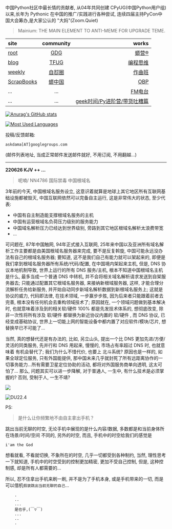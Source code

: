 中国Python社区中最长情的贡献者, 从04年共同创建 CPyUG(中国Python用户组)以来,长年为 Pythonic 在中国的推广/实践进行各种尝试, 连续四届主持PyCon中国大会筹办,是大家公认的 "大妈"(Zoom.Quiet)

> Mainium: THE MAIN ELEMENT TO ANTI-MEME FOR UPGRADE TEME.

| site | community | works |
| :-----| :----: | ----: |
| [root](http://zoomquiet.io/) | [GDG](https://blog.zhgdg.org/) | [蟒营®](https://doc.101.camp/) |
| [blog](https://blog.zoomquiet.io/pages/zoomquiet.html) | [TFUG](http://zh.tfug.world/) | [编程思维](https://py.101.camp/) |
| [weekly](http://weekly.pychina.org/) | [自怼圈](https://du.101.camp/) | [作曲班](https://mu.101.camp/) |
| [ScrapBooks](https://zoomquiet.io/collection.html) | [蟒中国](https://pychina.org/) | [OBP](https://zoomquiet.io/obp/index.html) |
| ... | ... | [FM电台](https://fm.101.camp/) |
| ... | ... | [geek时间/Py进阶营/带货吐糟篇](https://fm.101.camp/2020/geek2py-dama.html) |


[![Anurag's GitHub stats](https://github-readme-stats.vercel.app/api?username=zoomquiet&show_icons=true&count_private=true&include_all_commits=true&layout=compact&theme=panda)](https://blog.zoomquiet.io)

[![Most Used Languages](https://github-readme-stats.vercel.app/api/top-langs/?username=zoomquiet&theme=panda&card_width=445&layout=compact&show_icons=true&hide=javascript,html,php,Smarty,XSLT,TeX,C++,CSS)](https://zoomquiet.io)


投稿/反馈邮箱:

    askdama[AT]googlegroups.com

(邮件列表地址, 
当成正常邮件发送邮件就好, 不用订阅, 不用翻越...)




-----------------------------------------
**220626 KJV ++ ...**


> 呢喃/ NN4786 国际禁毒 中国根域名




3年前的今天, 中国根域名服务设立, 这意识着就算是地球上其它地区所有互联网基础设施都被毁灭, 中国互联网依然可以完备自主运行, 这是非常伟大的状态, 至少代表:

+ 中国有自主制造能支撑根域名服务的主机
+ 中国有运营根域名负荷压力级别的服务能力
+ 中国域名解析压力已经达到世界级别, 旁路到其它地区根域名解析太浪费带宽
+ ...

可问题在, 87年中国触网, 94年正式接入互联网, 25年来中国以及亚洲所有域名解析工作主要都是由美国根域名服务器来完成, 要不是反复斡旋, 中国可能永远没办法有自己的根域名服务器;
要知道, 这不是我们自己有能力就可以架起来的, 即便是我们拿到根域名服务器所有系统/代码/配置, 在中国境内架起来主机, 但是, DNS 协议本地机制导致, 世界上运行的所有 DNS 服务/主机, 根本不知道中国根域名主机是什么, 最多当成一个普通 DNS 中转机, 并不会将相关域名解析请求发送到自架服务器去;
只能通过配置其它根域名服务器, 来接纳新根域服务器, 这样, 才能合理分流解析任务给新服务, 并开始自动同步新域名解析数据到新根域名服务上;
这就是协议的威力, 代码即法律, 在技术领域, 一步赢步步胜, 因为后来者只能跟着前者去完善, 根本没有任何机会去重构领域技术了; 原因就在, 一个领域问题做到基本解决时, 也就意味着涉及到的相关软/硬件 100% 都是先发技术体系的, 想彻底改变, 除非一次性将所有涉及 软/硬件 都替换为新近协议内置的  软/硬件 , 而 DNS 协议, 已经变成基础协议, 世界上一切能上网的智能设备中都内置了对应软件/模块/芯片, 想替换早已不可能了...

当然, 真的想替代还是有办法的, 比如, 另立山头, 提出一个比 DNS 更加先进/方便/灵活的同类服务, 先并行和 DNS 用起来, 慢慢的, 市场占有率超过 DNS 时, 也就意味着 有机会替代了;
我们为什么不惜代价, 也要上 北斗系统? 原因也是一样的, 如果全球定位服务, 只有外国能提供, 那中国未来几乎就封死了所有远距离协作的一切事务能力...所有需要卫星定位协助的活动, 都将对外国服务商单向透明, 这太可怕了...
那么, 问题其实可以进一步降解, 对于普通人, 一生中, 有什么技术是必须掌握的? 否则, 受制于人, 一生不靖?

![](https://ipic.zoomquiet.top/2022-06-25-zq42-today-card-2206.026.jpeg)




![DU22.4](https://ipic.zoomquiet.top/2022-04-30-220430DU6y_zip.jpg!/fw/420)






PS:
> 是什么让你频繁地不由自主拿出手机？

跳出当前无聊的时空,
无论手机中展现的是什么内容/数据,
多数都是和当前身体所在场景/时间/空间 不同的,
另外的时空,
而且, 手机中的时空给我们的感觉是

    i'am the God

想看就看, 不看就切换,
不象所在的时空, 几乎一切都受到各种制约,
当然,
理性思考一下就知道,
手机中的时空受到的控制更加精密, 更加不受自己控制,
但是, 这种控制感,
却是所有人都需要的...

所以, 
忍不住拿出手机来刷一刷,
并不是为了手机本身, 或是手机带来的一切,
而是可以借机`假装跳出当前无聊的自己`...



```
    .
    ..
    ...
    是也乎,(￣▽￣)
    ...
    ..
    .
```



